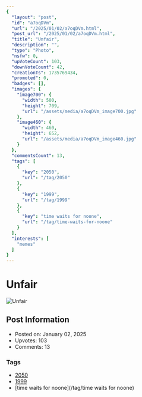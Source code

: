 ```yaml
---
{
  "layout": "post",
  "id": "a7oqDVm",
  "url": "/2025/01/02/a7oqDVm.html",
  "post_url": "/2025/01/02/a7oqDVm.html",
  "title": "Unfair",
  "description": "",
  "type": "Photo",
  "nsfw": 0,
  "upVoteCount": 103,
  "downVoteCount": 42,
  "creationTs": 1735769434,
  "promoted": 0,
  "badges": [],
  "images": {
    "image700": {
      "width": 500,
      "height": 709,
      "url": "/assets/media/a7oqDVm_image700.jpg"
    },
    "image460": {
      "width": 460,
      "height": 652,
      "url": "/assets/media/a7oqDVm_image460.jpg"
    }
  },
  "commentsCount": 13,
  "tags": [
    {
      "key": "2050",
      "url": "/tag/2050"
    },
    {
      "key": "1999",
      "url": "/tag/1999"
    },
    {
      "key": "time waits for noone",
      "url": "/tag/time-waits-for-noone"
    }
  ],
  "interests": [
    "memes"
  ]
}
---
```


# Unfair

![Unfair](/assets/media/a7oqDVm_image700.jpg)

## Post Information

- Posted on: January 02, 2025
- Upvotes: 103
- Comments: 13

### Tags

- [2050](/tag/2050)
- [1999](/tag/1999)
- [time waits for noone](/tag/time waits for noone)

